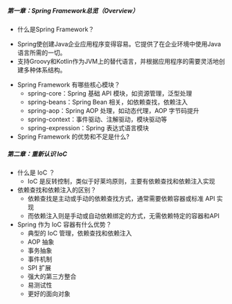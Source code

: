 ##### 第一章：Spring Framework总览（Overview）
   - 什么是Spring Framework？
   * Spring使创建Java企业应用程序变得容易。它提供了在企业环境中使用Java语言所需的一切。
   * 支持Groovy和Kotlin作为JVM上的替代语言，并根据应用程序的需要灵活地创建多种体系结构。
 - Spring Framework 有哪些核心模块？
   * spring-core：Spring 基础 API 模块，如资源管理，泛型处理
   * spring-beans：Spring Bean 相关，如依赖查找，依赖注入
   * spring-aop：Spring AOP 处理，如动态代理，AOP 字节码提升
   * spring-context：事件驱动、注解驱动，模块驱动等
   * spring-expression：Spring 表达式语言模块
 - Spring Framework 的优势和不足是什么?

##### 第二章：重新认识 IoC
 - 什么是 IoC ？
   * IoC 是反转控制，类似于好莱坞原则，主要有依赖查找和依赖注入实现
 - 依赖查找和依赖注入的区别？
   * 依赖查找是主动或手动的依赖查找方式，通常需要依赖容器或标准 API 实现
   * 而依赖注入则是手动或自动依赖绑定的方式，无需依赖特定的容器和API
 - Spring 作为 IoC 容器有什么优势？
   * 典型的 IoC 管理，依赖查找和依赖注入
   * AOP 抽象
   * 事务抽象
   * 事件机制
   * SPI 扩展
   * 强大的第三方整合
   * 易测试性
   * 更好的面向对象